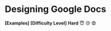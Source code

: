 # Designing Google Docs

**[Examples]**
**[Difficulty Level]**
**Hard** :innocent: :sweat: :fearful:
